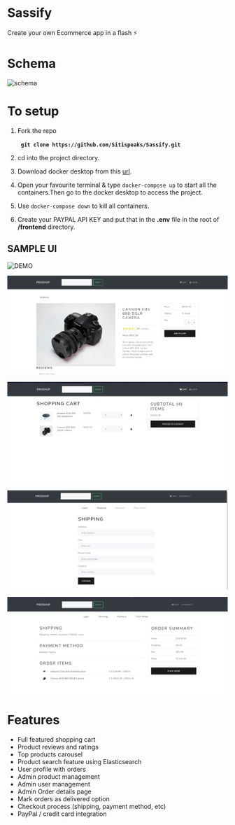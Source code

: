 # Sassify
Create your own Ecommerce app in a flash ⚡

# Schema
![schema](https://user-images.githubusercontent.com/60188244/129487290-d57eb971-35c1-4e15-865b-03919035156b.png)


# To setup
1.  Fork the repo

    <b>``` git clone https://github.com/Sitispeaks/Sassify.git```</b>

2. cd into the project directory.

3. Download docker desktop from this <a href="https://desktop.docker.com/win/stable/amd64/Docker%20Desktop%20Installer.exe">url</a>.

4. Open your favourite terminal & type ```docker-compose up``` to start all the containers.Then go to the docker desktop to access the project.

5. Use ```docker-compose down``` to kill all containers.

6. Create your PAYPAL API KEY and put that in the <b>.env</b> file in the root of <b>/frontend</b> directory.

## SAMPLE UI
![DEMO](https://github.com/bradtraversy/proshop_mern/blob/master/uploads/Screen%20Shot%202020-09-29%20at%205.50.52%20PM.png)

![DEMO](https://github.com/Sitispeaks/Sassify/blob/main/UI/product_details.png)

![DEMO](https://github.com/Sitispeaks/Sassify/blob/main/UI/cart.png)

![DEMO](https://github.com/Sitispeaks/Sassify/blob/main/UI/shipping.png)

![DEMO](https://github.com/Sitispeaks/Sassify/blob/main/UI/placeorder.png)



# Features
* Full featured shopping cart
* Product reviews and ratings
* Top products carousel
* Product search feature using Elasticsearch
* User profile with orders
* Admin product management
* Admin user management
* Admin Order details page
* Mark orders as delivered option
* Checkout process (shipping, payment method, etc)
* PayPal / credit card integration
